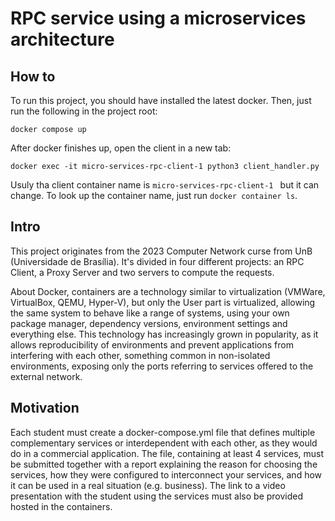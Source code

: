 # RPC service using a microservices architecture
## How to
To run this project, you should have installed the latest docker. Then, just run the following in the project root:
```
docker compose up
```
After docker finishes up, open the client in a new tab:
```
docker exec -it micro-services-rpc-client-1 python3 client_handler.py
```

Usuly tha client container name is ```micro-services-rpc-client-1 ``` but it can change. To look up the container name, just run ```docker container ls```.

## Intro
This project originates from the 2023 Computer Network curse from UnB (Universidade de Brasília). It's divided in four
different projects: an RPC Client, a Proxy Server and two servers to compute the requests.

About Docker, containers are a technology similar to virtualization (VMWare, VirtualBox, QEMU, Hyper-V), but only
the User part is virtualized, allowing the same system to behave like a range of systems,
using your own package manager, dependency versions, environment settings and everything else.
This technology has increasingly grown in popularity, as it allows reproducibility of environments and
prevent applications from interfering with each other, something common in non-isolated environments, exposing only the
ports referring to services offered to the external network.
## Motivation
Each student must create a docker-compose.yml file that defines multiple complementary services
or interdependent with each other, as they would do in a commercial application. The file, containing at least 4
services, must be submitted together with a report explaining the reason for choosing the services, how they were
configured to interconnect your services, and how it can be used in a real situation (e.g. business).
The link to a video presentation with the student using the services must also be provided
hosted in the containers.
